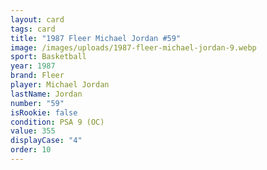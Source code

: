 ```yaml
---
layout: card
tags: card
title: "1987 Fleer Michael Jordan #59"
image: /images/uploads/1987-fleer-michael-jordan-9.webp
sport: Basketball
year: 1987
brand: Fleer
player: Michael Jordan
lastName: Jordan
number: "59"
isRookie: false
condition: PSA 9 (OC)
value: 355
displayCase: "4"
order: 10
---
```

